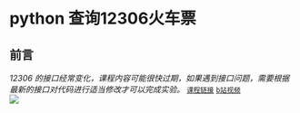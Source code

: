 # python 查询12306火车票
## 前言
*12306 的接口经常变化，课程内容可能很快过期，如果遇到接口问题，需要根据最新的接口对代码进行适当修改才可以完成实验。*
[`课程链接`](https://www.shiyanlou.com/courses/623) [`b站视频`](https://www.bilibili.com/video/av12380578?from=search&seid=447551889627754451)  
![](http://i1.bvimg.com/643282/949062d7aec8543e.jpg)
